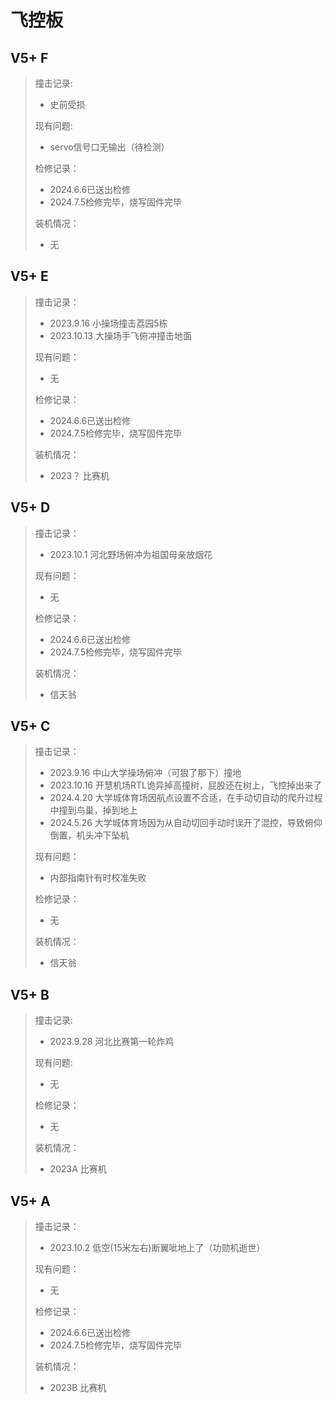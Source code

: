 # 飞控板

## V5+ F
> 撞击记录:
> - 史前受损
>
> 现有问题:
> - servo信号口无输出（待检测）
>
> 检修记录：
> - 2024.6.6已送出检修
> - 2024.7.5检修完毕，烧写固件完毕
>
> 装机情况：
> - 无

## V5+ E
> 撞击记录：
> - 2023.9.16  小操场撞击荔园5栋
> - 2023.10.13 大操场手飞俯冲撞击地面
> 
> 现有问题：
> - 无
>
> 检修记录：
> - 2024.6.6已送出检修
> - 2024.7.5检修完毕，烧写固件完毕
> 
> 装机情况：
> - 2023？ 比赛机

## V5+ D
> 撞击记录：
> - 2023.10.1 河北野场俯冲为祖国母亲放烟花
> 
> 现有问题：
> - 无
>
> 检修记录：
> - 2024.6.6已送出检修
> - 2024.7.5检修完毕，烧写固件完毕
> 
> 装机情况：
> - 信天翁

## V5+ C
> 撞击记录：
> - 2023.9.16 中山大学操场俯冲（可狠了那下）撞地
> - 2023.10.16 开慧机场RTL诡异掉高撞树，屁股还在树上，飞控掉出来了
> - 2024.4.20 大学城体育场因航点设置不合适，在手动切自动的爬升过程中撞到鸟巢，掉到地上
> - 2024.5.26 大学城体育场因为从自动切回手动时误开了混控，导致俯仰倒置，机头冲下坠机
> 
> 现有问题：
> - 内部指南针有时校准失败
>
> 检修记录：
> - 无
>   
> 装机情况：
> - 信天翁

## V5+ B
> 撞击记录:
> - 2023.9.28 河北比赛第一轮炸鸡
> 
> 现有问题:
> - 无
>
> 检修记录：
> - 无
>
> 装机情况：
> - 2023A 比赛机

## V5+ A
> 撞击记录：
> - 2023.10.2 低空(15米左右)断翼呲地上了（功勋机逝世）
> 
> 现有问题：
> - 无
>
> 检修记录：
> - 2024.6.6已送出检修
> - 2024.7.5检修完毕，烧写固件完毕
>
> 装机情况：
> - 2023B 比赛机
